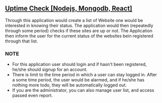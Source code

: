## [Uptime Check [Nodejs, Mongodb, React]](https://github.com/HamidHeyde/Full_Stack/tree/master/UptimeCheck)
Through this application would create a list of Website one would be interested in knowing their status. The application would then (repeatedly through some period) checks if these sites are up or not.
The Application then inform the user for the current status of the websites bein registered through that list.

### NOTE
* For this application user should login and if hasn't been registered, he/she should signup for an account.
* There is limit to the time period in which a user can stay logged in. After a some time period, the user would be alarmed, and if he/she has nothing more todo, they will be automatically logged out.
* If you are the administrator, you can also manage user list, and access passed even report.